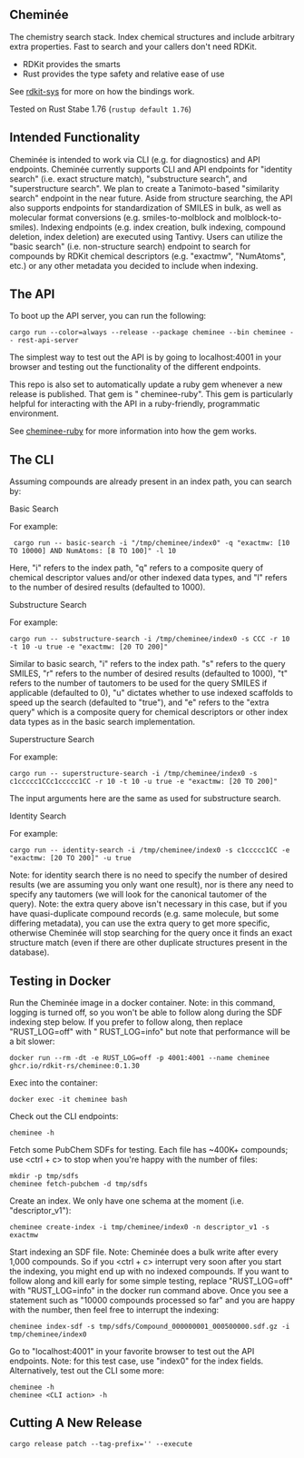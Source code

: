 Cheminée
---

The chemistry search stack. Index chemical structures and include arbitrary extra properties. Fast to search and your
callers don't need RDKit.

* RDKit provides the smarts
* Rust provides the type safety and relative ease of use

See [rdkit-sys](https://github.com/tureus/rdkit-sys) for more on how the bindings work.

Tested on Rust Stabe 1.76 (`rustup default 1.76`)

Intended Functionality
---

Cheminée is intended to work via CLI (e.g. for diagnostics) and API endpoints. Cheminée currently supports CLI and API
endpoints for "identity search" (i.e. exact structure match), "substructure search", and "superstructure search". We
plan to create a Tanimoto-based "similarity search" endpoint in the near future. Aside from structure searching, the API
also supports endpoints for standardization
of SMILES in bulk, as well as molecular format conversions (e.g. smiles-to-molblock and molblock-to-smiles). Indexing
endpoints (e.g. index creation, bulk indexing, compound deletion, index deletion) are
executed using Tantivy. Users can utilize the "basic search" (i.e. non-structure search) endpoint to search for
compounds by RDKit chemical descriptors (e.g. "exactmw", "NumAtoms",
etc.) or any other metadata you decided to include when indexing.

The API
---

To boot up the API server, you can run the following:

    cargo run --color=always --release --package cheminee --bin cheminee -- rest-api-server

The simplest way to test out the API is by going to localhost:4001 in your browser and testing out the
functionality of the different endpoints.

This repo is also set to automatically update a ruby gem whenever a new release is published. That gem is "
cheminee-ruby".
This gem is particularly helpful for interacting with the API in a ruby-friendly, programmatic environment.

See [cheminee-ruby](https://github.com/rdkit-rs/cheminee-ruby) for more information into how the gem works.

The CLI
---

Assuming compounds are already present in an index path, you can search by:

Basic Search

For example:

     cargo run -- basic-search -i "/tmp/cheminee/index0" -q "exactmw: [10 TO 10000] AND NumAtoms: [8 TO 100]" -l 10

Here, "i" refers to the index path, "q" refers to a composite query of chemical descriptor values and/or other indexed
data types, and "l" refers to the number of desired results (defaulted to 1000).

Substructure Search

For example:

    cargo run -- substructure-search -i /tmp/cheminee/index0 -s CCC -r 10 -t 10 -u true -e "exactmw: [20 TO 200]"

Similar to basic search, "i" refers to the index path. "s" refers to the query SMILES, "r" refers to the number of
desired results (defaulted to 1000), "t" refers to the number of tautomers to be used for the query SMILES if
applicable (defaulted to 0), "u" dictates whether to use indexed scaffolds to speed up the search (defaulted to "true"),
and "e" refers to the "extra query" which is a composite query for chemical descriptors or other index data types as in
the basic search implementation.

Superstructure Search

For example:

    cargo run -- superstructure-search -i /tmp/cheminee/index0 -s c1ccccc1CCc1ccccc1CC -r 10 -t 10 -u true -e "exactmw: [20 TO 200]"

The input arguments here are the same as used for substructure search.

Identity Search

For example:

    cargo run -- identity-search -i /tmp/cheminee/index0 -s c1ccccc1CC -e "exactmw: [20 TO 200]" -u true

Note: for identity search there is no need to specify the number of desired results (we are assuming you only want one
result), nor is there any need to specify any tautomers (we will look for the canonical tautomer of the query). Note:
the extra query above isn't necessary in this case, but if you have quasi-duplicate compound records (e.g. same
molecule, but some differing metadata), you can use the extra query to get more specific, otherwise Cheminée will stop
searching for the query once it finds an exact structure match (even if there are other duplicate structures present in
the
database).

Testing in Docker
---

Run the Cheminée image in a docker container. Note: in this command, logging is turned off, so you won't be able to
follow along during the SDF indexing step below. If you prefer to follow along, then replace "RUST_LOG=off" with "
RUST_LOG=info" but note that performance will be a bit slower:

    docker run --rm -dt -e RUST_LOG=off -p 4001:4001 --name cheminee ghcr.io/rdkit-rs/cheminee:0.1.30

Exec into the container:

    docker exec -it cheminee bash

Check out the CLI endpoints:

    cheminee -h

Fetch some PubChem SDFs for testing. Each file has ~400K+ compounds; use <ctrl + c> to stop when you're happy with
the number of files:

    mkdir -p tmp/sdfs
    cheminee fetch-pubchem -d tmp/sdfs

Create an index. We only have one schema at the moment (i.e. "descriptor_v1"):

    cheminee create-index -i tmp/cheminee/index0 -n descriptor_v1 -s exactmw

Start indexing an SDF file. Note: Cheminée does a bulk write after every 1,000 compounds. So if you <ctrl + c>
interrupt
very soon after you start the indexing, you might end up with no indexed compounds. If you want to follow along and kill
early for some simple testing, replace "RUST_LOG=off" with "RUST_LOG=info" in the docker run command above. Once you see
a
statement such as "10000 compounds processed so far" and you are happy with the number, then feel free to interrupt the
indexing:

    cheminee index-sdf -s tmp/sdfs/Compound_000000001_000500000.sdf.gz -i tmp/cheminee/index0

Go to "localhost:4001" in your favorite browser to test out the API endpoints. Note: for this test case, use "index0"
for the index
fields. Alternatively, test out the CLI some more:

    cheminee -h
    cheminee <CLI action> -h

Cutting A New Release
---

    cargo release patch --tag-prefix='' --execute
